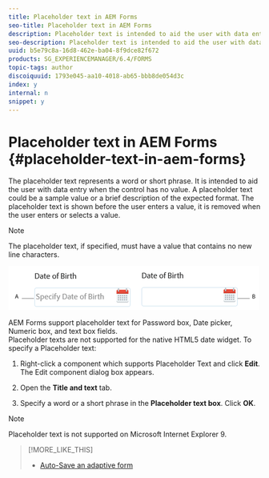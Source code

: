 ```yaml
---
title: Placeholder text in AEM Forms 
seo-title: Placeholder text in AEM Forms 
description: Placeholder text is intended to aid the user with data entry when the control has no value. It could be a sample value or a brief description of the expected format.
seo-description: Placeholder text is intended to aid the user with data entry when the control has no value. It could be a sample value or a brief description of the expected format.
uuid: b5e79c8a-16d8-462e-ba04-8f9dce82f672
products: SG_EXPERIENCEMANAGER/6.4/FORMS
topic-tags: author
discoiquuid: 1793e045-aa10-4018-ab65-bbb8de054d3c
index: y
internal: n
snippet: y
---
```


# Placeholder text in AEM Forms {#placeholder-text-in-aem-forms}

The placeholder text represents a word or short phrase. It is intended to aid the user with data entry when the control has no value. A placeholder text could be a sample value or a brief description of the expected format. The placeholder text is shown before the user enters a value, it is removed when the user enters or selects a value.

>[!NOTE]
>
>The placeholder text, if specified, must have a value that contains no new line characters.

![Date component with and without placeholder text](assets/Dat-Picker-Place-Holder-text.png)

AEM Forms support placeholder text for Password box, Date picker, Numeric box, and text box fields.  
Placeholder texts are not supported for the native HTML5 date widget. To specify a Placeholder text:

1. Right-click a component which supports Placeholder Text and click **Edit**. The Edit component dialog box appears.  

1. Open the **Title and text** tab. 
1. Specify a word or a short phrase in the **Placeholder text box**. Click **OK**.

>[!NOTE]
>
>Placeholder text is not supported on Microsoft Internet Explorer 9.

>[!MORE_LIKE_THIS]
>
>* [Auto-Save an adaptive form](../../forms/using/auto-save-an-adaptive-form.md)
